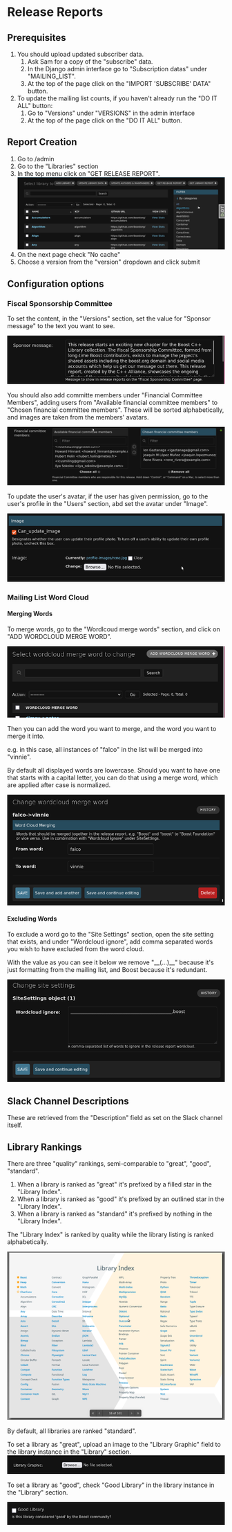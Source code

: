 # Release Reports

## Prerequisites

1. You should upload updated subscriber data.
   1. Ask Sam for a copy of the "subscribe" data.
   2. In the Django admin interface go to "Subscription datas" under "MAILING_LIST".
   3. At the top of the page click on the "IMPORT 'SUBSCRIBE' DATA" button.
2. To update the mailing list counts, if you haven't already run the "DO IT ALL" button:
   1. Go to "Versions" under "VERSIONS" in the admin interface
   2. At the top of the page click on the "DO IT ALL" button.

## Report Creation

1. Go to /admin
2. Go to the "Libraries" section
3. In the top menu click on "GET RELEASE REPORT".
    ![release_report_button.png](images/release_report/release_report_button.png)
4. On the next page check "No cache"
5. Choose a version from the "version" dropdown and click submit

## Configuration options

### Fiscal Sponsorship Committee
To set the content, in the "Versions" section, set the value for "Sponsor message" to the text you want to see.

![sponsor_message.png](images/release_report/sponsor_message.png)

You should also add committe members under "Financial Committee Members", adding users from "Available financial committee members" to "Chosen financial committee members". These will be sorted alphabetically, and images are taken from the members' avatars.

![committee_members.png](images/release_report/committee_members.png)

To update the user's avatar, if the user has given permission, go to the user's profile in the "Users" section, abd set the avatar under "Image".

![user_profile_image.png](images/release_report/user_profile_image.png)

### Mailing List Word Cloud

#### Merging Words

To merge words, go to the "Wordlcoud merge words" section, and click on "ADD WORDCLOUD MERGE WORD".

![add_wc_merge_word.png](images/release_report/add_wc_merge_word.png)

Then you can add the word you want to merge, and the word you want to merge it into.

e.g. in this case, all instances of "falco" in the list will be merged into "vinnie".

By default all displayed words are lowercase. Should you want to have one that starts with a capital letter, you can do that using a merge word, which are applied after case is normalized.

![wc_merge_word.png](images/release_report/wc_merge_word.png)

#### Excluding Words

To exclude a word go to the "Site Settings" section, open the site setting that exists, and under "Wordcloud ignore", add comma separated words you wish to have excluded from the word cloud.

With the value as you can see it below we remove "\_\_(...)\_\_" because it's just formatting from the mailing list, and Boost because it's redundant.

![wc_ignore.png](images/release_report/wc_ignore.png)

## Slack Channel Descriptions

These are retrieved from the "Description" field as set on the Slack channel itself.

## Library Rankings
There are three "quality" rankings, semi-comparable to "great", "good", "standard".

1. When a library is ranked as "great" it's prefixed by a filled star in the "Library Index".
2. When a library is ranked as "good" it's prefixed by an outlined star in the "Library Index".
3. When a library is ranked as "standard" it's prefixed by nothing in the "Library Index".

The "Library Index" is ranked by quality while the library listing is ranked alphabetically.

![library_index_ranking.png](images/release_report/library_index_ranking.png)

By default, all libraries are ranked "standard".

To set a library as "great", upload an image to the "Library Graphic" field to the library instance in the "Library" section.
![library_quality_great.png](images/release_report/library_quality_great.png)

To set a library as "good", check "Good Library" in the library instance in the "Library" section.

![library_quality_good.png](images/release_report/library_quality_good.png)
